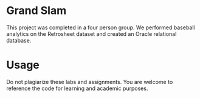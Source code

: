 # Grand Slam
This project was completed in a four person group. We performed baseball analytics on the Retrosheet dataset and created an Oracle relational database.

# Usage
Do not plagiarize these labs and assignments. You are welcome to reference the code for learning and academic purposes.
